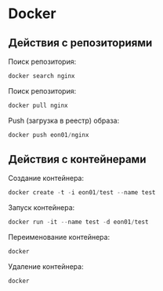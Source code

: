 # Docker

## Действия с репозиториями

Поиск репозитория:

```csharp
docker search nginx
```

Поиск репозитория:

```csharp
docker pull nginx
```

Push (загрузка в реестр) образа:

```csharp
docker push eon01/nginx
```

## Действия с контейнерами

Создание контейнера:

```csharp
docker create -t -i eon01/test --name test
```
Запуск контейнера:

```csharp
docker run -it --name test -d eon01/test
```

Переименование контейнера:

```csharp
docker 
```

Удаление контейнера:

```csharp
docker 
```